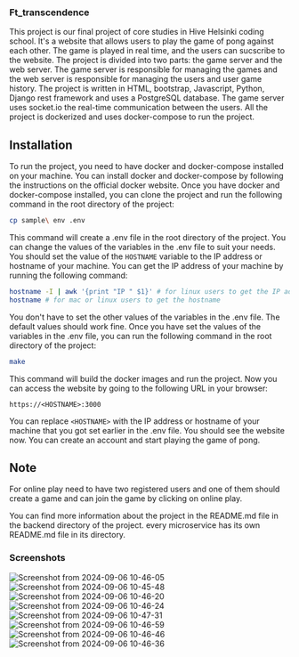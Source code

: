 ### Ft_transcendence
This project is our final project of core studies in Hive Helsinki coding school. It's a website that allows users to play the game of pong against each other. The game is played in real time, and the users can sucscribe to the website. The project is divided into two parts: the game server and the web server. The game server is responsible for managing the games and the web server is responsible for managing the users and user game history. The project is written in HTML, bootstrap, Javascript, Python, Django rest framework and uses a PostgreSQL database. The game server uses socket.io the real-time communication between the users.
All the project is dockerized and uses docker-compose to run the project.

## Installation
To run the project, you need to have docker and docker-compose installed on your machine. You can install docker and docker-compose by following the instructions on the official docker website. Once you have docker and docker-compose installed, you can clone the project and run the following command in the root directory of the project:
```bash
cp sample\ env .env
```
This command will create a .env file in the root directory of the project. You can change the values of the variables in the .env file to suit your needs.
You should set the value of the `HOSTNAME` variable to the IP address or hostname of your machine. You can get the IP address of your machine by running the following command:
```bash
hostname -I | awk '{print "IP " $1}' # for linux users to get the IP address 
hostname # for mac or linux users to get the hostname
```
You don't have to set the other values of the variables in the .env file. The default values should work fine. Once you have set the values of the variables in the .env file, you can run the following command in the root directory of the project:
```bash
make
```
This command will build the docker images and run the project. 
Now you can access the website by going to the following URL in your browser:
```
https://<HOSTNAME>:3000
```
You can replace `<HOSTNAME>` with the IP address or hostname of your machine that you got set earlier in the .env file. You should see the website now. You can create an account and start playing the game of pong.
## Note
For online play need to have two registered users and one of them should create a game and can join the game by clicking on online play.

You can find more information about the project in the README.md file in the backend directory of the project. every microservice has its own README.md file in its directory.

### Screenshots
![Screenshot from 2024-09-06 10-46-05](https://github.com/user-attachments/assets/5f6bfec8-27a2-48a5-91b6-2bed6da55912)
![Screenshot from 2024-09-06 10-45-48](https://github.com/user-attachments/assets/ec9a0c45-a6dc-4640-a7e0-875ab3dec2fb)
![Screenshot from 2024-09-06 10-46-20](https://github.com/user-attachments/assets/d1637d71-4047-4bfa-89f6-2fcc69a03015)
![Screenshot from 2024-09-06 10-46-24](https://github.com/user-attachments/assets/95b1245f-4dac-4938-8974-6d65abac6494)
![Screenshot from 2024-09-06 10-47-31](https://github.com/user-attachments/assets/f4c0016d-d577-4b37-8110-397ad8d1a8c9)
![Screenshot from 2024-09-06 10-46-59](https://github.com/user-attachments/assets/34721a30-3221-47b4-8e4a-dba3066a0572)
![Screenshot from 2024-09-06 10-46-46](https://github.com/user-attachments/assets/9808f00e-5277-4247-b6b0-d6dc65baaeb8)
![Screenshot from 2024-09-06 10-46-36](https://github.com/user-attachments/assets/4468c07e-49bf-4f93-8726-56655ad69935)


